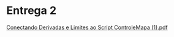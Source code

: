 # Entrega 2 
[Conectando Derivadas e Limites ao Script ControleMapa (1).pdf](https://github.com/user-attachments/files/20269886/Conectando.Derivadas.e.Limites.ao.Script.ControleMapa.1.pdf)
